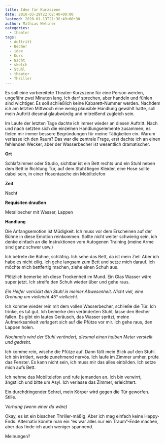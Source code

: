 ```yaml
---
title: Idee für Kurzszene
date: 2010-03-29T22:02:40+00:00
lastmod: 2020-01-13T21:38:49+00:00
author: Mathias Wellner
categories:
  - theater
tags:
  - Auftritt
  - Becher
  - idee
  - Kurs
  - Nacht
  - sketch
  - Stuhl
  - theater
  - Thriller
---
```

Es soll eine vorbereitete Theater-Kurzszene für eine Person werden, ungefähr zwei Minuten lang. Ich darf sprechen, aber handeln und fühlen sind wichtiger. Es soll schließlich keine Kabarett-Nummer werden. Nachdem ich am letzten Mittwoch eine wenig plausible Handlung gewählt hatte, soll mein Auftritt diesmal glaubwürdig und mitreißend zugleich sein. 

Im Laufe der letzten Tage dachte ich immer wieder an diesen Auftritt. Nach und nach setzten sich die einzelnen Handlungselemente zusammen, es fielen mir immer bessere Begründungen für meine Tätigkeiten ein. Warum verlasse ich den Raum? Das war die zentrale Frage, erst dachte ich an einen fehlenden Wecker, aber der Wasserbecher ist wesentlich dramatischer. 

**Ort**

Schlafzimmer oder Studio, sichtbar ist ein Bett rechts und ein Stuhl neben dem Bett in Richtung Tür, auf dem Stuhl liegen Kleider, eine Hose sollte dabei sein, in einer Hosentasche ein Mobiltelefon

**Zeit**

Nacht

**Requisiten draußen**

Metallbecher mit Wasser, Lappen

**Handlung**

Die Anfangsemotion ist Müdigkeit. Ich muss vor dem Erscheinen auf der Bühne in diese Emotion reinkommen. Sollte nicht weiter schwierig sein, ich denke einfach an die Instruktionen vom Autogenen Training (meine Arme sind ganz schwer usw.) 

Ich betrete die Bühne, schläfrig. Ich sehe das Bett, da ist mein Ziel. Aber ich habe es nicht eilig. Ich gehe langsam zum Bett und setze mich darauf. Ich möchte mich bettfertig machen, ziehe einen Schuh aus. 

Plötzlich bemerke ich diese Trockenheit im Mund. Ein Glas Wasser wäre super jetzt. Ich streife den Schuh wieder über und gehe raus. 

_Ein Helfer verrückt den Stuhl in meiner Abwesenheit. Nicht viel, eine Drehung um vielleicht 45&deg; vielleicht._

Ich komme wieder rein mit dem vollen Wasserbecher, schließe die Tür. Ich trinke, es tut gut. Ich bemerke den veränderten Stuhl, lasse den Becher fallen. Es gibt ein lautes Geräusch, das Wasser spritzt, meine Aufmerksamkeit verlagert sich auf die Pfütze vor mir. Ich gehe raus, den Lappen holen. 

_Nochmals wird der Stuhl verändert, diesmal einen halben Meter verstellt und gedreht._

Ich komme rein, wische die Pfütze auf. Dann fällt mein Blick auf den Stuhl. Ich bin irritiert, werde zunehmend nervös. Ich laufe im Zimmer umher, prüfe das Fenster. Es kann nicht sein, ich muss mir das alles einbilden. Ich setze mich aufs Bett. 

Ich nehme das Mobiltelefon und rufe jemanden an. Ich bin verwirrt, ängstlich und bitte um Asyl. Ich verlasse das Zimmer, erleichtert. 

Ein durchdringender Schrei, mein Körper wird gegen die Tür geworfen. Stille. 

_Vorhang (wenn einer da wäre)_

Okay, es ist ein bisschen Thriller-mäßig. Aber ich mag einfach keine Happy-Ends. Alternativ könnte man ein &#8220;es war alles nur ein Traum&#8221;-Ende machen, aber das finde ich auch weniger spannend. 

Meinungen?